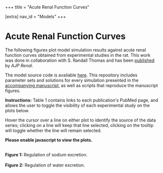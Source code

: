 +++
title = "Acute Renal Function Curves"

[extra]
nav_id = "Models"
+++

<script language="javascript">
function hide_noscript() {
  var to_hide = document.getElementsByClassName("hidejs");
  var to_show = document.getElementsByClassName("showjs");
  for (var i = 0; i < to_hide.length; i++) {
    to_hide[i].style["display"] = "none";
  }
  for (var i = 0; i < to_show.length; i++) {
    to_show[i].style["display"] = "block";
  }
}
</script>

# Acute Renal Function Curves

The following figures plot model simulation results against acute renal function curves obtained from experimental studies in the rat.
This work was done in collaboration with S.&nbsp;Randall Thomas and has been [published](https://doi.org/10.1152/ajprenal.00089.2013) by *AJP Renal*.

The model source code is available [here](https://hub.darcs.net/rgm/kidney_2013-10-09).
This repository includes parameter sets and solutions for every simulation presented in the [accompanying manuscript](https://doi.org/10.1152/ajprenal.00089.2013), as well as scripts that reproduce the manuscript figures.

<p class="showjs">
<strong>Instructions:</strong> Table 1 contains links to each publication's PubMed page, and allows the user to toggle the visibility of each experimental study on the plots below.
</p>

<p class="showjs">
Hover the cursor over a line on either plot to identify the source of the data series; clicking on a line will keep that line selected, clicking on the tooltip will toggle whether the line will remain selected.
</p>

<p class="hidejs">
<strong>Please enable javascript to view the plots.</strong>
</p>

<div class="figure">
  <span id="jna" class="plot"></span><br/>
  <strong>Figure 1:</strong> Regulation of sodium excretion.
</div>

<div class="figure">
  <span id="jv" class="plot"></span><br/>
  <strong>Figure 2:</strong> Regulation of water excretion.
</div>

<!-- Generate the plots. -->
<script type="text/javascript" src="https://d3js.org/d3.v3.min.js" charset="utf-8"></script>
<script type="text/javascript" src="./plot.js" charset="utf-8"></script>
